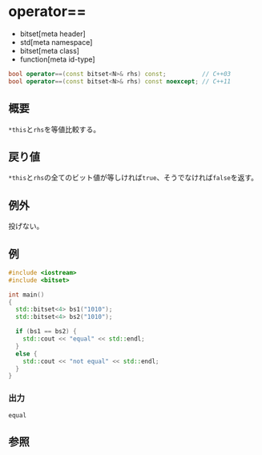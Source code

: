 # operator==
* bitset[meta header]
* std[meta namespace]
* bitset[meta class]
* function[meta id-type]

```cpp
bool operator==(const bitset<N>& rhs) const;          // C++03
bool operator==(const bitset<N>& rhs) const noexcept; // C++11
```

## 概要
`*this`と`rhs`を等値比較する。


## 戻り値
`*this`と`rhs`の全てのビット値が等しければ`true`、そうでなければ`false`を返す。


## 例外
投げない。


## 例
```cpp
#include <iostream>
#include <bitset>

int main()
{
  std::bitset<4> bs1("1010");
  std::bitset<4> bs2("1010");

  if (bs1 == bs2) {
    std::cout << "equal" << std::endl;
  }
  else {
    std::cout << "not equal" << std::endl;
  }
}
```

### 出力
```
equal
```


## 参照

